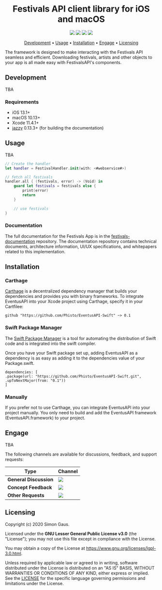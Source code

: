 <h1 align="center">
Festivals API client library for iOS and macOS
</h1>

<p align="center">
    <a href="https://github.com/Carthage/Carthage" title="License"><img src="https://img.shields.io/badge/Carthage-compatible-4BC51D.svg?style=flat"></a>
   <a href="https://github.com/festivals-app/festivals-api-ios/commits/" title="Last Commit"><img src="https://img.shields.io/github/last-commit/festivals-app/festivals-api-ios?style=flat"></a>
   <a href="https://github.com/festivals-app/festivals-api-ios/issues" title="Open Issues"><img src="https://img.shields.io/github/issues/festivals-app/festivals-api-ios?style=flat"></a>
   <a href="./LICENSE" title="License"><img src="https://img.shields.io/github/license/festivals-app/festivals-api-ios.svg"></a>
</p>

<p align="center">
  <a href="#development">Development</a> •
  <a href="#usage">Usage</a> •
  <a href="#installation">Installation</a> •
  <a href="#engage">Engage</a> •
  <a href="#licensing">Licensing</a>
</p>

The framework is designed to make interacting with the Festivals API seamless and efficient. Downloading festivals, artists and other objects to your app is all made easy with FestivalsAPI's components. 

## Development

TBA

### Requirements

- iOS 13.1+
- macOS 10.13+
- Xcode 11.4.1+
- [jazzy](https://github.com/realm/jazzy) 0.13.3+ (for building the documentation)

## Usage

TBA

```swift
// Create the handler
let handler = FestivalHandler.init(with: <#webservice#>)

// fetch all festivals
handler.all { (festivals, error) -> (Void) in
    guard let festivals = festivals else {
        print(error)
        return
    }
    
    // use festivals
}
```

### Documentation

The full documentation for the Festivals App is in the [festivals-documentation](https://github.com/festivals-app/festivals-documentation) repository. The documentation repository contains technical documents, architecture information, UI/UX specifications, and whitepapers related to this implementation.

## Installation

### Carthage

[Carthage](https://github.com/Carthage/Carthage) is a decentralized dependency manager that builds your dependencies and provides you with binary frameworks. To integrate EventusAPI into your Xcode project using Carthage, specify it in your Cartfilee:

```ogdl
github "https://github.com/Phisto/EventusAPI-Swift" ~> 0.1
```

### Swift Package Manager

The [Swift Package Manager](https://swift.org/package-manager/) is a tool for automating the distribution of Swift code and is integrated into the swift compiler.

Once you have your Swift package set up, adding EventusAPI as a dependency is as easy as adding it to the dependencies value of your Package.swift.

```ogdl
dependencies: [
.package(url: "https://github.com/Phisto/EventusAPI-Swift.git", .upToNextMajor(from: "0.1"))
]
```

### Manually

If you prefer not to use Carthage, you can integrate EventusAPI into your project manually.
You only need to build and add the EventusAPI framework (EventusAPI.framework) to your project. 

## Engage

TBA

The following channels are available for discussions, feedback, and support requests:

| Type                     | Channel                                                |
| ------------------------ | ------------------------------------------------------ |
| **General Discussion**   | <a href="https://github.com/festivals-app/festivals-documentation/issues/new/choose" title="General Discussion"><img src="https://img.shields.io/github/issues/festivals-app/festivals-documentation/question.svg?style=flat-square"></a> </a>   |
| **Concept Feedback**    | <a href="https://github.com/festivals-app/festivals-documentation/issues/new/choose" title="Open Concept Feedback"><img src="https://img.shields.io/github/issues/festivals-app/festivals-documentation/architecture.svg?style=flat-square"></a>  |
| **Other Requests**    | <a href="mailto:phisto05@gmail.com" title="Email Festivals Team"><img src="https://img.shields.io/badge/email-Festivals%20team-green?logo=mail.ru&style=flat-square&logoColor=white"></a>   |

## Licensing

Copyright (c) 2020 Simon Gaus.

Licensed under the **GNU Lesser General Public License v3.0** (the "License"); you may not use this file except in compliance with the License.

You may obtain a copy of the License at https://www.gnu.org/licenses/lgpl-3.0.html.

Unless required by applicable law or agreed to in writing, software distributed under the License is distributed on an "AS IS" BASIS, WITHOUT WARRANTIES OR CONDITIONS OF ANY KIND, either express or implied. See the [LICENSE](./LICENSE) for the specific language governing permissions and limitations under the License.
